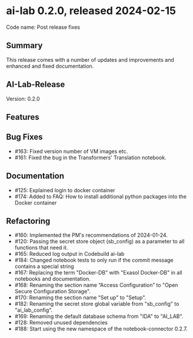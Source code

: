 # ai-lab 0.2.0, released 2024-02-15

Code name: Post release fixes

## Summary

This release comes with a number of updates and improvements and enhanced and fixed documentation.

## AI-Lab-Release

Version: 0.2.0

## Features

## Bug Fixes

* #163: Fixed version number of VM images etc.
* #161: Fixed the bug in the Transformers' Translation notebook.

## Documentation

* #125: Explained login to docker container
* #174: Added to FAQ: How to install additional python packages into the Docker container

## Refactoring

* #160: Implemented the PM's recommendations of 2024-01-24.
* #120: Passing the secret store object (sb_config) as a parameter to all functions that need it.
* #165: Reduced log output in Codebuild ai-lab
* #184: Changed notebook tests to only run if the commit message contains a special string
* #167: Replacing the term "Docker-DB" with "Exasol Docker-DB" in all notebooks and documentation.
* #168: Renaming the section name “Access Configuration” to "Open Secure Configuration Storage".
* #170: Renaming the section name "Set up" to "Setup".
* #182: Renaming the secret store global variable from "sb_config" to "ai_lab_config".
* #169: Renaming the default database schema from "IDA" to "AI_LAB".
* #128: Removed unused dependencies
* #188: Start using the new namespace of the notebook-connector 0.2.7.
